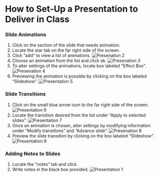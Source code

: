 # How to Set-Up a Presentation to Deliver in Class
### Slide Animations
1. Click on the section of the slide that needs animation.
2. Locate the star tab on the far right side of the screen.
3. Click “add” to view a list of animations.
![Presenation 2](/assets/Presentation%202%20(2).png)
4. Choose an animation from the list and click ok.
![Presenation 3](/assets/Presentation%203.png)
5. To alter settings of the animations, locate box labeled “Effect Box”.
![Presenation 4](/assets/Presentation%204.png)
6. Previewing the animation is possible by clicking on the box labeled “Slideshow”.
![Presentation 5](/assets/Presentation%205.png)

### Slide Transitions
1. Click on the small blue arrow icon to the far right side of the screen.
![Presentation 6](/assets/Presentation%206.png)
2. Locate the transition desired from the list under “Apply to selected slides”.
![Presentation 7](/assets/Presentation%207.png)
3. Once an animation is chosen, alter settings by modifying information under “Modify transitions” and “Advance slide”.
![Presenation 8](/assets/Presentation%208.png)
4. Preview the slide transition by clicking on the box labeled “Slideshow”.
![Presentation 9](/assets/Presentation%209.png)

### Adding Notes to Slides
1. Locate the “notes” tab and click.
2. Write notes in the black box provided.
![Presentation 1](/assets/Presentation%201.png)
